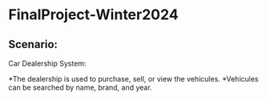 # FinalProject-Winter2024

## Scenario:

Car Dealership System:

*The dealership is used to purchase, sell,  or view the vehicules.
*Vehicules can be searched by name, brand, and year.
